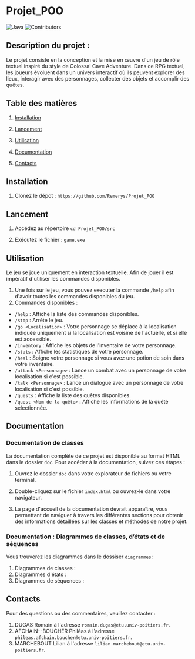 # Projet_POO
![Java](https://img.shields.io/badge/java-%23ED8B00.svg?style=for-the-badge&logo=openjdk&logoColor=white)
![Contributors](https://img.shields.io/badge/contributors%20-%203%20-%20)

## Description du projet :
Le projet consiste en la conception et la mise en œuvre d'un jeu de rôle textuel inspiré du style de Colossal Cave Adventure. Dans ce RPG textuel, les joueurs évoluent dans un univers interactif où ils peuvent explorer des lieux, interagir avec des personnages, collecter des objets et accomplir des quêtes.


## Table des matières

1. [Installation](#installation)

2. [Lancement](#lancement)

3. [Utilisation](#utilisation)

3. [Documentation](#documentation)

4. [Contacts](#contacts)


## Installation

1. Clonez le dépot : `https://github.com/Remerys/Projet_POO`


## Lancement
1. Accédez au répertoire `cd Projet_POO/src`

2. Exécutez le fichier : `game.exe`


## Utilisation

Le jeu se joue uniquement en interaction textuelle. Afin de jouer il est impératif d'utiliser les commandes disponibles.
1. Une fois sur le jeu, vous pouvez executer la commande `/help` afin d'avoir toutes les commandes disponibles du jeu.
2. Commandes disponibles :
- `/help` : Affiche la liste des commandes disponibles.
- `/stop` : Arrête le jeu.
- `/go <Localisation>` : Votre personnage se déplace à la localisation indiquée uniquement si la localisation est voisine de l'actuelle, et si elle est accessible.
- `/inventory` : Affiche les objets de l'inventaire de votre personnage.
- `/stats` : Affiche les statistiques de votre personnage.
- `/heal` : Soigne votre personnage si vous avez une potion de soin dans votre inventaire.
- `/attack <Personnage>` : Lance un combat avec un personnage de votre localisation si c'est possible.
- `/talk <Personnage>` : Lance un dialogue avec un personnage de votre localisation si c'est possible.
- `/quests` : Affiche la liste des quêtes disponibles.
- `/quest <Nom de la quête>` : Affiche les informations de la quête selectionnée.


## Documentation


### Documentation de classes
La documentation complète de ce projet est disponible au format HTML dans le dossier `doc`. Pour accéder à la documentation, suivez ces étapes :

1. Ouvrez le dossier `doc` dans votre explorateur de fichiers ou votre terminal.

2. Double-cliquez sur le fichier `index.html` ou ouvrez-le dans votre navigateur.

3. La page d'accueil de la documentation devrait apparaître, vous permettant de naviguer à travers les différentes sections pour obtenir des informations détaillées sur les classes et méthodes de notre projet.

### Documentation : Diagrammes de classes, d’états et de séquences
Vous trouverez les diagrammes dans le dossiser `diagrammes`:
1. Diagrammes de classes : 
2. Diagrammes d'états : 
3. Diagrammes de séquences : 


## Contacts
Pour des questions ou des commentaires, veuillez contacter :
1. DUGAS Romain à l'adresse `romain.dugas@etu.univ-poitiers.fr`.
2. AFCHAIN--BOUCHER Philéas à l'adresse `phileas.afchain.boucher@etu.univ-poitiers.fr`.
3. MARCHEBOUT Lilian à l'adresse `lilian.marchebout@etu.univ-poitiers.fr`.